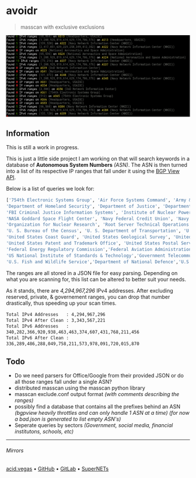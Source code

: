 # avoidr
> masscan with exclusive exclusions

![](.screens/preview.png)

## Information
This is still a work in progress.

This is just a little side project I am working on that will search keywords in a database of **Autonomous System Numbers** *(ASN)*. The ASN is then turned into a list of its respective IP ranges that fall under it using the [BGP View API](https://bgpview.docs.apiary.io/).

Below is a list of queries we look for:

```python
['754th Electronic Systems Group', 'Air Force Systems Command', 'Army & Navy Building', 'Central Intelligence Agency', 'Defense Advanced Research Projects Agency',
'Department of Homeland Security', 'Department of Justice', 'Department of Transportation', 'DoD Network Information Center', 'Dod Joint Spectrum Center',
'FBI Criminal Justice Information Systems', 'Institute of Nuclear Power Operations, Inc', 'Merit Network Inc', 'NASA Ames Research Center', 'NASA Deep Space Network (DSN)',
'NASA Goddard Space Flight Center', 'Navy Federal Credit Union', 'Navy Network Information Center', 'Nuclear Science and Technology Organisation',
'Organization for Nuclear Research', 'Root Server Technical Operations', 'Securities & Exchange Commission', 'Securities And Exchange Commission', 'U. S. Air Force',
'U. S. Bureau of the Census', 'U. S. Department of Transportation', 'U.S. Department of Energy', 'USAISC', 'USDOE, NV Operations Office', 'United States Antarctic Program',
'United States Coast Guard', 'United States Geological Survey', 'United States Naval Institute', 'United States Nuclear Regulatory Commission',
'United States Patent and Trademark Office', 'United States Postal Service', 'Internet Exchange', 'Stock Exchange','Federal Emergency Management Agency','Federal Aviation Agency',
'Federal Energy Regulatory Commission','Federal Aviation Administration','Federal Deposit Insurance Corporation','Federal Reserve Board', 'National Aeronautics and Space Administration',
'US National Institute of Standards & Technology','Government Telecommunications and Informatics Services','U.S. Dept. of Commerce','U.S. Center For Disease Control and Prevention',
'U.S. Fish and Wildlife Service','Department of National Defence','U.S. Department of State','Bank of America','JPMorgan Chase & Co','Facebook Inc','Twitter Inc']
```

The ranges are all stored in a JSON file for easy parsing. Depending on what you are scanning for, this list can be altered to better suit your needs.

As it stands, there are *4,294,967,296* IPv4 addresses. After excluding reserved, private, & governement ranges, you can drop that number drastically, thus speeding up your scan times.

```
Total IPv4 Addresses   : 4,294,967,296
Total IPv4 After Clean : 3,343,567,221
Total IPv6 Addresses   : 340,282,366,920,938,463,463,374,607,431,768,211,456
Total IPv6 After Clean : 336,289,486,288,049,758,211,573,978,091,720,015,870
```

## Todo
- Do we need parsers for Office/Google from their provided JSON or do all those ranges fall under a single ASN?
- distributed masscan using the masscan python library
- masscan exclude.conf output format *(with comments describing the ranges)*
- possibly find a database that contains all the prefixes behind an ASN *(bgpview heavily throttles and can only handle 1 ASN at a time)* *(for now a bad.json is generated to list empty ASN's)*
- Seperate queries by sectors *(Government, social media, financial institutons, schools, etc)*

___

###### Mirrors
[acid.vegas](https://git.acid.vegas/avoidr) • [GitHub](https://github.com/acidvegas/avoidr) • [GitLab](https://gitlab.com/acidvegas/avoidr) • [SuperNETs](https://git.supernets.org/acidvegas/avoidr)
